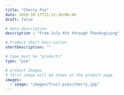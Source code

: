 ```yaml
---
title: "Cherry Pie"
date: 2019-10-17T11:22:16+06:00
draft: false

# meta description
description : "From July 4th through Thanksgiving"

# Product Short Description
shortDescription: ""

# type must be "products"
type: "pie"

# product Images
# first image will be shown in the product page
images:
  - image: "images/fruit-pies/cherry.jpg"
---
```

